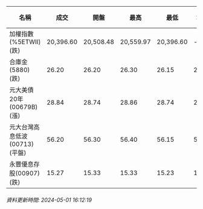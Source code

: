 | 名稱 | 成交 | 開盤 | 最高 | 最低 | 均價 | 成交金額(億) | 昨收 | 漲跌幅 | 漲跌 | 總量 | 昨量 | 振幅 |
| -------- | -------- | -------- | -------- |-------- | -------- | -------- |-------- |-------- |-------- | -------- | -------- |-------- |
|加權指數(%5ETWII) (跌)|20,396.60|20,508.48|20,559.97|20,396.60|-|3,585.20|20,495.52|0.48%|98.92|7,535,782|0|0.80%|
|合庫金(5880) (跌)|26.20|26.20|26.30|26.15|26.22|3.15|26.40|0.76%|0.20|12,001|19,407|0.57%|
|元大美債20年(00679B) (漲)|28.84|28.74|28.86|28.74|28.80|8.16|28.66|0.63%|0.18|28,329|24,400|0.42%|
|元大台灣高息低波(00713) (平盤)|56.20|56.30|56.40|56.15|56.26|1.37|56.20|0.00%|0.00|2,428|4,810|0.44%|
|永豐優息存股(00907) (跌)|15.27|15.33|15.33|15.23|15.27|0.350|15.33|0.39%|0.06|2,292|6,016|0.65%|
###### 資料更新時間: 2024-05-01 16:12:19